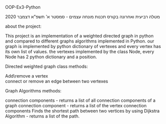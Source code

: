 OOP-Ex3-Python

מטלה רביעית ואחרונה בקורס תכנות מונחה עצמים - סמסטר א' תשפ"א דצמבר 2020

about the project:

This project is an implementation of a weighted directed graph in python and compared to different graphs algorithms implemented in Python.
our graph is implemented by python dictionary of vertexes and every vertex has its own list of values.
the vertexes implemented by the class Node, every Node has 2 python dictionary and a position.

Directed weighted graph class methods:

  Add\remove a vertex  
  connect or remove an edge between two vertexes

Graph Algorithms methods:

  connection components - returns a list of all connection components of a graph
  connection component - returns a list of the vertex connection components
  Finds the shortest path between two vertices by using Dijkstra Algorithm - returns a list of the path.
